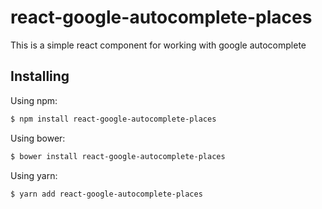 # react-google-autocomplete-places
This is a simple react component for working with google autocomplete


## Installing

Using npm:

```bash
$ npm install react-google-autocomplete-places
```

Using bower:

```bash
$ bower install react-google-autocomplete-places
```

Using yarn:

```bash
$ yarn add react-google-autocomplete-places
```

